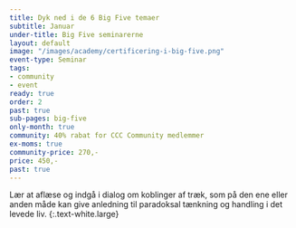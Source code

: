 ```yaml
---
title: Dyk ned i de 6 Big Five temaer
subtitle: Januar
under-title: Big Five seminarerne
layout: default
image: "/images/academy/certificering-i-big-five.png"
event-type: Seminar
tags:
- community
- event
ready: true
order: 2
past: true
sub-pages: big-five
only-month: true
community: 40% rabat for CCC Community medlemmer
ex-moms: true
community-price: 270,-
price: 450,-
past: true
---
```


Lær at aflæse og indgå i dialog om koblinger af træk, som på den ene eller anden måde kan give anledning til paradoksal tænkning og handling i det levede liv.
{:.text-white.large}